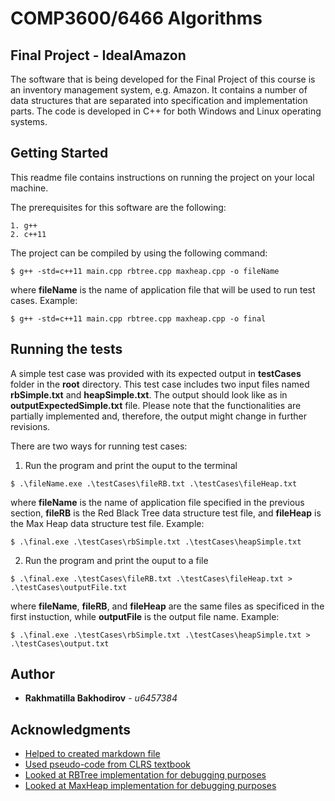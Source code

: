 # COMP3600/6466 Algorithms
## Final Project - IdealAmazon

The software that is being developed for the Final Project of this  course is an inventory management system, e.g. Amazon. It contains a number of data structures that are separated into specification and implementation parts. The code is developed in C++ for both Windows and Linux operating systems.

## Getting Started

This readme file contains instructions on running the project on your local machine.

The prerequisites for this software are the following:

```
1. g++
2. c++11
```

The project can be compiled by using the following command:

```
$ g++ -std=c++11 main.cpp rbtree.cpp maxheap.cpp -o fileName
```
where **fileName** is the name of application file that will be used to run test cases. Example:

```
$ g++ -std=c++11 main.cpp rbtree.cpp maxheap.cpp -o final
```

## Running the tests

A simple test case was provided with its expected output in **testCases** folder in the **root** directory. This test case includes two input files named **rbSimple.txt** and **heapSimple.txt**. The output should look like as in **outputExpectedSimple.txt** file. Please note that the functionalities are partially implemented and, therefore, the output might change in further revisions.

There are two ways for running test cases:

1. Run the program and print the ouput to the terminal

```
$ .\fileName.exe .\testCases\fileRB.txt .\testCases\fileHeap.txt
```
where **fileName** is the name of application file specified in the previous section, **fileRB** is the Red Black Tree data structure test file, and **fileHeap** is the Max Heap data structure test file. Example:

```
$ .\final.exe .\testCases\rbSimple.txt .\testCases\heapSimple.txt
```

2. Run the program and print the ouput to a file

```
$ .\final.exe .\testCases\fileRB.txt .\testCases\fileHeap.txt > .\testCases\outputFile.txt
```

where **fileName**, **fileRB**, and **fileHeap** are the same files as specificed in the first instuction, while **outputFile** is the output file name. Example:

```
$ .\final.exe .\testCases\rbSimple.txt .\testCases\heapSimple.txt > .\testCases\output.txt
```

## Author

* **Rakhmatilla Bakhodirov** - *u6457384*

## Acknowledgments

* [Helped to created markdown file](https://gist.github.com/PurpleBooth/109311bb0361f32d87a2)
* [Used pseudo-code from CLRS textbook](https://edutechlearners.com/download/Introduction_to_algorithms-3rd%20Edition.pdf)
* [Looked at RBTree implementation for debugging purposes](https://github.com/Bibeknam/algorithmtutorprograms/blob/master/data-structures/red-black-trees/RedBlackTree.cpp)
* [Looked at MaxHeap implementation for debugging purposes](https://gist.github.com/aleksmitov/8d8577d4aa64ba3d7965)